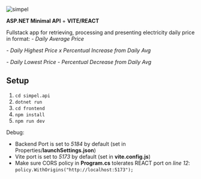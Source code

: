 
![simpel](https://github.com/user-attachments/assets/5a5c2808-f312-4bdd-827c-0a76afe215d3)

**ASP.NET Minimal API** + **VITE/REACT**

Fullstack app for retrieving, processing and presenting electricity daily price in format:
*- Daily Average Price*

*- Daily Highest Price*
*x Percentual Increase from Daily Avg*

*- Daily Lowest Price*
*- Percentual Decrease from Daily Avg*

## Setup
1. `cd simpel.api`
2. `dotnet run`
3. `cd frontend`
4. `npm install`
5. `npm run dev`

Debug:
- Backend Port is set to *5184* by default (set in Properties/**launchSettings.json**)
- Vite port is set to *5173* by default (set in **vite.config.js**)
- Make sure CORS policy in **Program.cs** tolerates REACT port on *line 12*:
`policy.WithOrigins("http://localhost:5173");`
